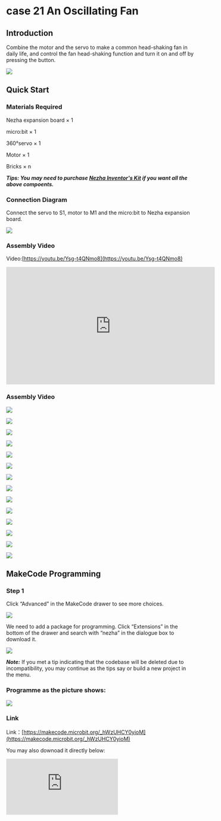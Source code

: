 # case 21 An Oscillating Fan

## Introduction

Combine the motor and the servo to make a common head-shaking fan in daily life, and control the fan head-shaking function and turn it on and off by pressing the button.

![](./images/case_21_01.png)

## Quick Start

### Materials Required

Nezha expansion board × 1

micro:bit × 1

360°servo × 1

Motor × 1

Bricks × n


***Tips: You may need to purchase [Nezha Inventor's Kit](https://www.elecfreaks.com/nezha-inventor-s-kit-for-micro-bit-without-micro-bit-board.html) if you want all the above compoents.***


### Connection Diagram

Connect the servo to S1, motor to M1 and the micro:bit to Nezha expansion board.


![](./images/case_21_03.png)



### Assembly Video

Video:[https://youtu.be/Ysg-t4QNmo8](https://youtu.be/Ysg-t4QNmo8)

<iframe width="560" height="315" src="https://www.youtube.com/embed/Ysg-t4QNmo8" title="YouTube video player" frameborder="0" allow="accelerometer; autoplay; clipboard-write; encrypted-media; gyroscope; picture-in-picture" allowfullscreen></iframe>


### Assembly Video

![](./images/case_step_21_01.png)

![](./images/case_step_21_02.png)

![](./images/case_step_21_03.png)

![](./images/case_step_21_04.png)

![](./images/case_step_21_05.png)

![](./images/case_step_21_06.png)

![](./images/case_step_21_07.png)

![](./images/case_step_21_08.png)

![](./images/case_step_21_09.png)

![](./images/case_step_21_10.png)

![](./images/case_step_21_11.png)

![](./images/case_step_21_12.png)

![](./images/case_step_21_13.png)

![](./images/case_step_21_14.png)


## MakeCode Programming

### Step 1
Click “Advanced” in the MakeCode drawer to see more choices.

![](./images/case_01_10.png)

We need to add a package for programming. Click “Extensions” in the bottom of the drawer and search with “nezha” in the dialogue box to download it.

![](./images/case_03_09.png)


***Note:*** If you met a tip indicating that the codebase will be deleted due to incompatibility, you may continue as the tips say or build a new project in the menu.


### Programme as the picture shows:


![](./images/case_21_17.png)



### Link
Link：[https://makecode.microbit.org/_hWzUHCY0yioM](https://makecode.microbit.org/_hWzUHCY0yioM)

You may also downoad it directly below:


<div
    style={{
        position: 'relative',
        paddingBottom: '60%',
        overflow: 'hidden',
    }}
>
    <iframe
        src="https://makecode.microbit.org/_hWzUHCY0yioM"
        frameborder="0"
        sandbox="allow-popups allow-forms allow-scripts allow-same-origin"
        style={{
            position: 'absolute',
            width: '100%',
            height: '100%',
        }}
    />
</div>



### Result
Turn on/off the fan by pressing button A/B.

![](./images/case-gif-21.gif)

